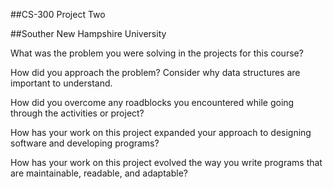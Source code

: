 ##CS-300 Project Two

##Souther New Hampshire University

What was the problem you were solving in the projects for this course?


How did you approach the problem? Consider why data structures are important to understand.


How did you overcome any roadblocks you encountered while going through the activities or project?


How has your work on this project expanded your approach to designing software and developing programs?


How has your work on this project evolved the way you write programs that are maintainable, readable, and adaptable?

